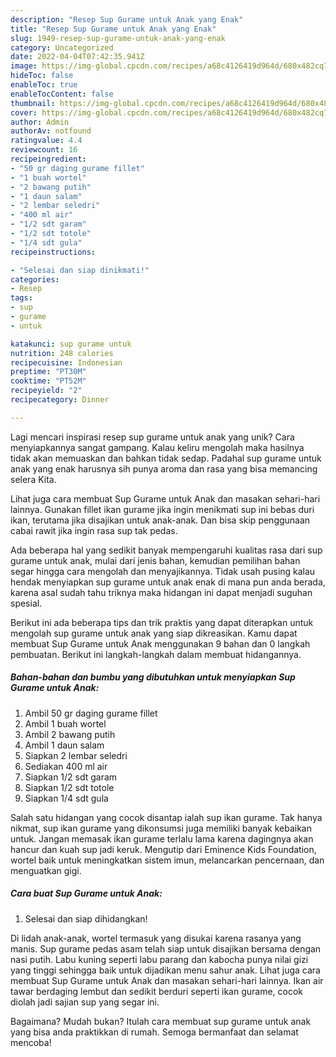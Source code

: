 ```yaml
---
description: "Resep Sup Gurame untuk Anak yang Enak"
title: "Resep Sup Gurame untuk Anak yang Enak"
slug: 1949-resep-sup-gurame-untuk-anak-yang-enak
category: Uncategorized
date: 2022-04-04T07:42:35.941Z
image: https://img-global.cpcdn.com/recipes/a68c4126419d964d/680x482cq70/sup-gurame-untuk-anak-foto-resep-utama.jpg
hideToc: false
enableToc: true
enableTocContent: false
thumbnail: https://img-global.cpcdn.com/recipes/a68c4126419d964d/680x482cq70/sup-gurame-untuk-anak-foto-resep-utama.jpg
cover: https://img-global.cpcdn.com/recipes/a68c4126419d964d/680x482cq70/sup-gurame-untuk-anak-foto-resep-utama.jpg
author: Admin
authorAv: notfound
ratingvalue: 4.4
reviewcount: 16
recipeingredient:
- "50 gr daging gurame fillet"
- "1 buah wortel"
- "2 bawang putih"
- "1 daun salam"
- "2 lembar seledri"
- "400 ml air"
- "1/2 sdt garam"
- "1/2 sdt totole"
- "1/4 sdt gula"
recipeinstructions:

- "Selesai dan siap dinikmati!"
categories:
- Resep
tags:
- sup
- gurame
- untuk

katakunci: sup gurame untuk 
nutrition: 248 calories
recipecuisine: Indonesian
preptime: "PT30M"
cooktime: "PT52M"
recipeyield: "2"
recipecategory: Dinner

---
```





Lagi mencari inspirasi resep sup gurame untuk anak yang unik? Cara menyiapkannya sangat gampang. Kalau keliru mengolah maka hasilnya tidak akan memuaskan dan bahkan tidak sedap. Padahal sup gurame untuk anak yang enak harusnya sih punya aroma dan rasa yang bisa memancing selera Kita.





Lihat juga cara membuat Sup Gurame untuk Anak dan masakan sehari-hari lainnya. Gunakan fillet ikan gurame jika ingin menikmati sup ini bebas duri ikan, terutama jika disajikan untuk anak-anak. Dan bisa skip penggunaan cabai rawit jika ingin rasa sup tak pedas.

Ada beberapa hal yang sedikit banyak mempengaruhi kualitas rasa dari sup gurame untuk anak, mulai dari jenis bahan, kemudian pemilihan bahan segar hingga cara mengolah dan menyajikannya. Tidak usah pusing kalau hendak menyiapkan sup gurame untuk anak enak di mana pun anda berada, karena asal sudah tahu triknya maka hidangan ini dapat menjadi suguhan spesial.






Berikut ini ada beberapa tips dan trik praktis yang dapat diterapkan untuk mengolah sup gurame untuk anak yang siap dikreasikan. Kamu dapat membuat Sup Gurame untuk Anak menggunakan 9 bahan dan 0 langkah pembuatan. Berikut ini langkah-langkah dalam membuat hidangannya.

<!--inarticleads1-->

##### Bahan-bahan dan bumbu yang dibutuhkan untuk menyiapkan Sup Gurame untuk Anak:

1. Ambil 50 gr daging gurame fillet
1. Ambil 1 buah wortel
1. Ambil 2 bawang putih
1. Ambil 1 daun salam
1. Siapkan 2 lembar seledri
1. Sediakan 400 ml air
1. Siapkan 1/2 sdt garam
1. Siapkan 1/2 sdt totole
1. Siapkan 1/4 sdt gula


Salah satu hidangan yang cocok disantap ialah sup ikan gurame. Tak hanya nikmat, sup ikan gurame yang dikonsumsi juga memiliki banyak kebaikan untuk. Jangan memasak ikan gurame terlalu lama karena dagingnya akan hancur dan kuah sup jadi keruk. Mengutip dari Eminence Kids Foundation, wortel baik untuk meningkatkan sistem imun, melancarkan pencernaan, dan menguatkan gigi. 

<!--inarticleads2-->

##### Cara buat Sup Gurame untuk Anak:


1. Selesai dan siap dihidangkan!

Di lidah anak-anak, wortel termasuk yang disukai karena rasanya yang manis. Sup gurame pedas asam telah siap untuk disajikan bersama dengan nasi putih. Labu kuning seperti labu parang dan kabocha punya nilai gizi yang tinggi sehingga baik untuk dijadikan menu sahur anak. Lihat juga cara membuat Sup Gurame untuk Anak dan masakan sehari-hari lainnya. Ikan air tawar berdaging lembut dan sedikit berduri seperti ikan gurame, cocok diolah jadi sajian sup yang segar ini. 

Bagaimana? Mudah bukan? Itulah cara membuat sup gurame untuk anak yang bisa anda praktikkan di rumah. Semoga bermanfaat dan selamat mencoba!
